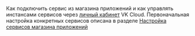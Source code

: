 Как подключить сервис из магазина приложений и как управлять инстансами сервисов через [личный кабинет](https://msk.cloud.vk.com/app/) VK Cloud. Первоначальная настройка конкретных сервисов описана в разделе [Настройка сервисов магазина приложений](/ru/applications-and-services/marketplace/initial-configuration)